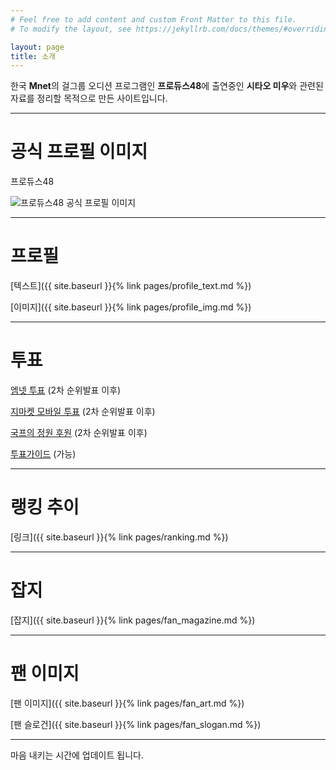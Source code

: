 ```yaml
---
# Feel free to add content and custom Front Matter to this file.
# To modify the layout, see https://jekyllrb.com/docs/themes/#overriding-theme-defaults

layout: page
title: 소개
---
```


한국 **Mnet**의 걸그룹 오디션 프로그램인 **프로듀스48**에 출연중인 **시타오 미우**와 관련된 자료를 정리할 목적으로 만든 사이트입니다.

---

# 공식 프로필 이미지

프로듀스48

![프로듀스48 공식 프로필 이미지](http://static.global.mnet.com/data/od/images/globalmnet/program/produce48/config/43a570e4-ba01-4fbe-95a9-29e7bc3f4652-17_13702.jpg)

---

# 프로필

[텍스트]({{ site.baseurl }}{% link pages/profile_text.md %})

[이미지]({{ site.baseurl }}{% link pages/profile_img.md %})

---

# 투표

[엠넷 투표](http://produce48.mnet.com/pc/vote) (2차 순위발표 이후)

[지마켓 모바일 투표](http://m.gmarket.co.kr/event/2018/06/0601_produce/vote.asp) (2차 순위발표 이후)

[국프의 정원 후원](https://produce48.kr/m48_detail.php?idx=31&cate=hug) (2차 순위발표 이후)

[투표가이드](https://docs.google.com/document/d/10Bg1XA91uq4hBnx1so26qAUNVXBRztuSPv6lc0LMgKw/edit?usp=sharing) (가능)

---

# 랭킹 추이

[링크]({{ site.baseurl }}{% link pages/ranking.md %})

---

# 잡지

[잡지]({{ site.baseurl }}{% link pages/fan_magazine.md %})

---

# 팬 이미지

[팬 이미지]({{ site.baseurl }}{% link pages/fan_art.md %})

[팬 슬로건]({{ site.baseurl }}{% link pages/fan_slogan.md %})

---

마음 내키는 시간에 업데이트 됩니다.